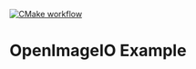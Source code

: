 [![CMake workflow](https://github.com/LegalizeAdulthood/oiio-example/actions/workflows/cmake.yml/badge.svg)](https://github.com/LegalizeAdulthood/oiio-example/actions/workflows/cmake.yml)

# OpenImageIO Example


